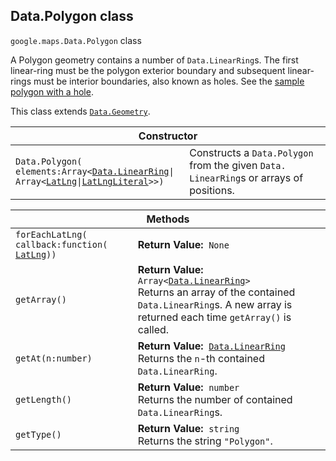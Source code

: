 <h2 id="Data.Polygon"> Data.Polygon class </h2><p>
<code><span itemprop="path">google.maps</span>.<span itemprop="name">Data.Polygon</span></code>
class
</p><p>A Polygon geometry contains a number of <code>Data.LinearRing</code>s. The first linear-ring must be the polygon exterior boundary and subsequent linear-rings must be interior boundaries, also known as holes. See the <a href="https://developers.google.com/maps/documentation/javascript/examples/layer-data-polygon">sample polygon with a hole</a>.</p><p>This class extends
<code><a href="https://github.com/amenadiel/google-maps-documentation/blob/master/docs/Data.Geometry.md">Data.Geometry</a></code>.
</p><div class="devsite-table-wrapper"><table class="constructors responsive" summary="class Data.Polygon - Constructor">
<thead>
<tr><th colspan="2">Constructor</th>
</tr></thead>
<tbody>
<tr>
<td><code><span>Data.<wbr>Polygon(<wbr>elements:Array&lt;</span><a href="https://github.com/amenadiel/google-maps-documentation/blob/master/docs/Data.LinearRing.md"><span>Data.<wbr>LinearRing</span></a><span>|<wbr>Array&lt;</span><a href="https://github.com/amenadiel/google-maps-documentation/blob/master/docs/LatLng.md"><span>LatLng</span></a><span>|<wbr></span><a href="https://github.com/amenadiel/google-maps-documentation/blob/master/docs/LatLngLiteral.md"><span>LatLngLiteral</span></a><span>&gt;&gt;)</span></code></td>
<td>Constructs a <code><span>Data.<wbr>Polygon</span></code> from the given <code><span>Data.<wbr>LinearRing</span></code>s or arrays of positions.</td>
</tr>
</tbody>
</table></div><div class="devsite-table-wrapper"><table class="methods responsive" summary="class Data.Polygon - Methods">
<thead>
<tr><th colspan="2">Methods</th>
</tr></thead>
<tbody>
<tr>
<td><code><span>forEachLatLng(<wbr>callback:function(<wbr></span><a href="https://github.com/amenadiel/google-maps-documentation/blob/master/docs/LatLng.md"><span>LatLng</span></a><span>))</span></code></td>
<td><div><strong>Return Value:</strong>&nbsp; <code>None</code></div>
<div class="desc"></div></td>
</tr>
<tr>
<td><code><span>getArray()</span></code></td>
<td><div><strong>Return Value:</strong>&nbsp; <code>Array&lt;<a href="https://github.com/amenadiel/google-maps-documentation/blob/master/docs/Data.LinearRing.md">Data.LinearRing</a>&gt;</code></div>
<div class="desc">Returns an array of the contained <code>Data.LinearRing</code>s. A new array is returned each time <code>getArray()</code> is called.</div></td>
</tr>
<tr>
<td><code><span>getAt(<wbr>n:number)</span></code></td>
<td><div><strong>Return Value:</strong>&nbsp; <code><a href="https://github.com/amenadiel/google-maps-documentation/blob/master/docs/Data.LinearRing.md">Data.LinearRing</a></code></div>
<div class="desc">Returns the <code>n</code>-th contained <code>Data.LinearRing</code>.</div></td>
</tr>
<tr>
<td><code><span>getLength()</span></code></td>
<td><div><strong>Return Value:</strong>&nbsp; <code>number</code></div>
<div class="desc">Returns the number of contained <code>Data.LinearRing</code>s.</div></td>
</tr>
<tr>
<td><code><span>getType()</span></code></td>
<td><div><strong>Return Value:</strong>&nbsp; <code>string</code></div>
<div class="desc">Returns the string <code>"Polygon"</code>.</div></td>
</tr>
</tbody>
</table></div>